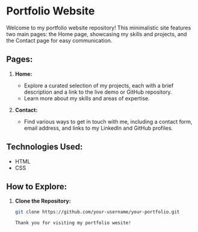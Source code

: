 # Portfolio Website

Welcome to my portfolio website repository! This minimalistic site features two main pages: the Home page, showcasing my skills and projects, and the Contact page for easy communication.

## Pages:

1. **Home:**
   - Explore a curated selection of my projects, each with a brief description and a link to the live demo or GitHub repository.
   - Learn more about my skills and areas of expertise.

2. **Contact:**
   - Find various ways to get in touch with me, including a contact form, email address, and links to my LinkedIn and GitHub profiles.

## Technologies Used:

- HTML
- CSS

## How to Explore:

1. **Clone the Repository:**
   ```bash
   git clone https://github.com/your-username/your-portfolio.git

   Thank you for visiting my portfolio wesite!

